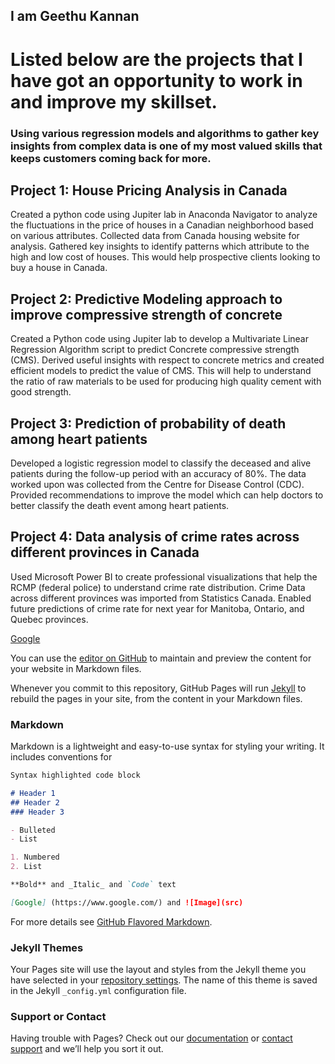 ## I am Geethu Kannan

# Listed below are the projects that I have got an opportunity to work in and improve my skillset.
### Using various regression models and algorithms to gather key insights from complex data is one of my most valued skills that keeps customers coming back for more.

## Project 1: House Pricing Analysis in Canada

Created a python code using Jupiter lab in Anaconda Navigator to analyze the fluctuations in the price of houses in a Canadian neighborhood based on various attributes.
Collected data from Canada housing website for analysis.
Gathered key insights to identify patterns which attribute to the high and low cost of houses.
This would help prospective clients looking to buy a house in Canada.


##  Project 2: Predictive Modeling approach to improve compressive strength of concrete

Created a Python code using Jupiter lab to develop a Multivariate Linear Regression Algorithm script to predict Concrete compressive strength (CMS).
Derived useful insights with respect to concrete metrics and created efficient models to predict the value of CMS.
This will help to understand the ratio of raw materials to be used for producing high quality cement with good strength.


## Project 3: Prediction of probability of death among heart patients

Developed a logistic regression model to classify the deceased and alive patients during the follow-up period with an accuracy of 80%.
The data worked upon was collected from the Centre for Disease Control (CDC).
Provided recommendations to improve the model which can help doctors to better classify the death event among heart patients.


## Project 4: Data analysis of crime rates across different provinces in Canada

Used Microsoft Power BI to create professional visualizations that help the RCMP (federal police) to understand crime rate distribution.
Crime Data across different provinces was imported from Statistics Canada.
Enabled future predictions of crime rate for next year for Manitoba, Ontario, and Quebec provinces. 

[Google](https://www.google.com/)

You can use the [editor on GitHub](https://github.com/GeethuKannan/Portfolio/edit/main/README.md) to maintain and preview the content for your website in Markdown files.

Whenever you commit to this repository, GitHub Pages will run [Jekyll](https://jekyllrb.com/) to rebuild the pages in your site, from the content in your Markdown files.

### Markdown

Markdown is a lightweight and easy-to-use syntax for styling your writing. It includes conventions for

```markdown
Syntax highlighted code block

# Header 1
## Header 2
### Header 3

- Bulleted
- List

1. Numbered
2. List

**Bold** and _Italic_ and `Code` text

[Google] (https://www.google.com/) and ![Image](src)
```

For more details see [GitHub Flavored Markdown](https://guides.github.com/features/mastering-markdown/).

### Jekyll Themes

Your Pages site will use the layout and styles from the Jekyll theme you have selected in your [repository settings](https://github.com/GeethuKannan/Portfolio/settings/pages). The name of this theme is saved in the Jekyll `_config.yml` configuration file.

### Support or Contact

Having trouble with Pages? Check out our [documentation](https://docs.github.com/categories/github-pages-basics/) or [contact support](https://support.github.com/contact) and we’ll help you sort it out.
